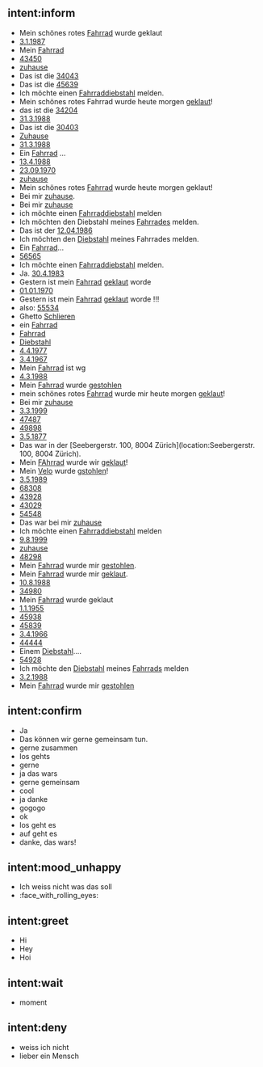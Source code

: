 ﻿## intent:inform
- Mein schönes rotes [Fahrrad](object:fahrrad) wurde geklaut
- [3.1.1987](birthdate:3.1.1987)
- Mein [Fahrrad](object:fahrrad)
- [43450](policy_no:43450)
- [zuhause](location:zuhause)
- Das ist die [34043](policy_no:34043)
- Das ist die [45639](policy_no:45639)
- Ich möchte einen [Fahrraddiebstahl](case:Diebstahl) melden.
- Mein schönes rotes Fahrrad wurde heute morgen [geklaut](case:Diebstahl)!
- das ist die [34204](policy_no:34204)
- [31.3.1988](birthdate:31.3.1988)
- Das ist die [30403](policy_no:30403)
- [Zuhause](location:zuhause)
- [31.3.1988](birthdate:31.3.1988)
- Ein [Fahrrad](object:fahrrad) ...
- [13.4.1988](birthdate:13.4.1988)
- [23.09.1970](birthdate:23.09.1970)
- [zuhause](location:zuhause)
- Mein schönes rotes [Fahrrad](object:fahrrad) wurde heute morgen geklaut!
- Bei mir [zuhause](location:zuhause).
- Bei mir [zuhause](location:zuhause)
- ich möchte einen [Fahrraddiebstahl](case:Diebstahl) melden
- Ich möchten den Diebstahl meines [Fahrrades](object:Fahrrad) melden.
- Das ist der [12.04.1986](birthdate:12.04.1986)
- Ich möchten den [Diebstahl](case:diebstahl) meines Fahrrades melden.
- Ein [Fahrrad](object:fahrrad)...
- [56565](policy_no:56565)
- Ich möchte einen [Fahrraddiebstahl](object:fahrraddiebstahl) melden.
- Ja. [30.4.1983](birthdate:30.4.1983)
- Gestern ist mein [Fahrrad](object:fahrrad) [geklaut](case:Diebstahl) worde
- [01.01.1970](birthdate:01.01.1970)
- Gestern ist mein [Fahrrad](object:fahrrad) [geklaut](case:Diebstahl) worde
!!!
- also: [55534](policy_no:55534)
- Ghetto [Schlieren](location:Schlieren)
- ein [Fahrrad](object:fahrrad)
- [Fahrrad](object:fahrrad)
- [Diebstahl](case:diebstahl)
- [4.4.1977](birthdate:4.4.1977)
- [3.4.1967](birthdate:3.4.1967)
- Mein [Fahrrad](object:fahrrad) ist wg
- [4.3.1988](birthdate:4.3.1988)
- Mein [Fahrrad](object:fahrrad) wurde [gestohlen](case:Diebstahl)
- mein schönes rotes [Fahrrad](object:fahrrad) wurde mir heute morgen [geklaut](case:Diebstahl)!
- Bei mir [zuhause](location:zuhause)
- [3.3.1999](birthdate:3.3.1999)
- [47487](policy_no:47487)
- [49898](policy_no:49898)
- [3.5.1877](birthdate:3.5.1877)
- Das war in der [Seebergerstr. 100, 8004 Zürich](location:Seebergerstr. 100, 8004 Zürich).
- Mein [FAhrrad](object:fahrrad) wurde wir [geklaut](case:Diebstahl)!
- Mein [Velo](object:Fahrrad) wurde [gstohlen](case:Diebstahl)!
- [3.5.1989](birthdate:3.5.1989)
- [68308](policy_no:68308)
- [43928](policy_no:43928)
- [43029](policy_no:43029)
- [54548](policy_no:54548)
- Das war bei mir [zuhause](location:zuhause)
- Ich möchte einen [Fahrraddiebstahl](case:Diebstahl) melden
- [9.8.1999](birthdate:9.8.1999)
- [zuhause](location:zuhause)
- [48298](policy_no:48298)
- Mein [Fahrrad](object:fahrrad) wurde mir [gestohlen](case:Diebstahl).
- Mein [Fahrrad](object:fahrrad) wurde mir [geklaut](case:Diebstahl).
- [10.8.1988](birthdate:10.8.1988)
- [34980](policy_no:34980)
- Mein [Fahrrad](object:fahrrad) wurde geklaut
- [1.1.1955](birthdate:1.1.1955)
- [45938](policy_no:45938)
- [45839](policy_no:45839)
- [3.4.1966](birthdate:3.4.1966)
- [44444](policy_no:44444)
- Einem [Diebstahl](case:diebstahl)....
- [54928](policy_no:54928)
- Ich möchte den [Diebstahl](case:diebstahl) meines [Fahrrads](object:Fahrrad) melden
- [3.2.1988](birthdate:3.2.1988)
- Mein [Fahrrad](object:fahrrad) wurde mir [gestohlen](case:Diebstahl)

## intent:confirm
- Ja
- Das können wir gerne gemeinsam tun.
- gerne zusammen
- los gehts
- gerne
- ja das wars
- gerne gemeinsam
- cool
- ja danke
- gogogo
- ok
- los geht es
- auf geht es
- danke, das wars!

## intent:mood_unhappy
- Ich weiss nicht was das soll
- :face_with_rolling_eyes:

## intent:greet
- Hi
- Hey
- Hoi

## intent:wait
- moment

## intent:deny
- weiss ich nicht
- lieber ein Mensch